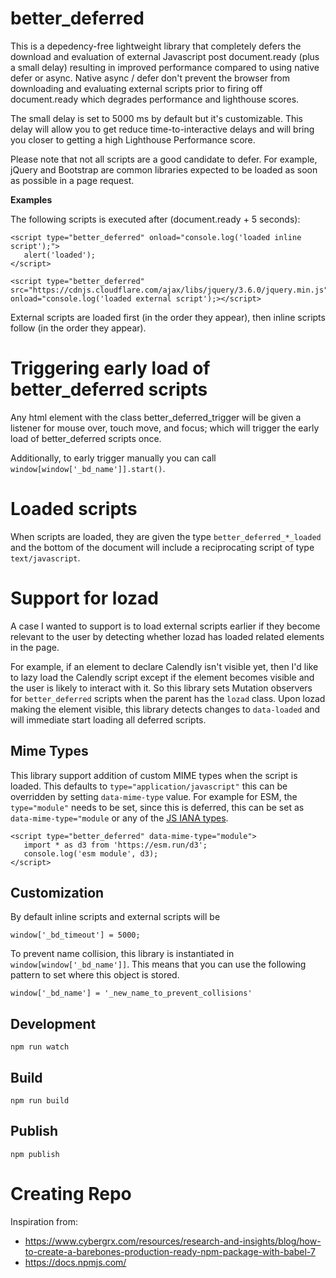 # better_deferred
This is a depedency-free lightweight library that completely defers the download and evaluation of external Javascript post document.ready (plus a small delay) resulting in improved performance compared to using native defer or async. Native async / defer don't prevent the browser from downloading and evaluating external scripts prior to firing off document.ready which degrades performance and lighthouse scores.

The small delay is set to 5000 ms by default but it's customizable. This delay will allow you to get reduce time-to-interactive delays and will bring you closer to getting a high Lighthouse Performance score.

Please note that not all scripts are a good candidate to defer. For example, jQuery and Bootstrap are common libraries expected to be loaded as soon as possible in a page request.

**Examples**

The following scripts is executed after (document.ready + 5 seconds):
```
<script type="better_deferred" onload="console.log('loaded inline script');">
   alert('loaded');
</script>
```

```
<script type="better_deferred" src="https://cdnjs.cloudflare.com/ajax/libs/jquery/3.6.0/jquery.min.js" onload="console.log('loaded external script');></script>
```

External scripts are loaded first (in the order they appear), then inline scripts follow (in the order they appear).

# Triggering early load of better_deferred scripts
Any html element with the class better_deferred_trigger will be given a listener for mouse over, touch move, and focus; which will trigger the early load of better_deferred scripts once.

Additionally, to early trigger manually you can call `window[window['_bd_name']].start()`.

# Loaded scripts
When scripts are loaded, they are given the type `better_deferred_*_loaded` and the bottom of the document will include a reciprocating script of type `text/javascript`.

# Support for lozad
A case I wanted to support is to load external scripts earlier if they become relevant to the user by detecting whether lozad has loaded related elements in the page.

For example, if an element to declare Calendly isn't visible yet, then I'd like to lazy load the Calendly script except if the element becomes visible and the user is likely to interact with it. So this library sets Mutation observers for `better_deferred` scripts when the parent has the `lozad` class. Upon lozad making the element visible, this library detects changes to `data-loaded` and will immediate start loading all deferred scripts.

## Mime Types

This library support addition of custom MIME types when the script is loaded. This defaults to `type="application/javascript"` this can be overridden by setting `data-mime-type` value. For example for ESM, the `type="module"` needs to be set, since this is deferred, this can be set as `data-mime-type="module` or any of the [JS IANA types](http://www.iana.org/assignments/media-types/media-types.xhtml).

```
<script type="better_deferred" data-mime-type="module">
   import * as d3 from 'https://esm.run/d3';
   console.log('esm module', d3);
</script>
```

## Customization
By default inline scripts and external scripts will be
```
window['_bd_timeout'] = 5000;
```

To prevent name collision, this library is instantiated in
`window[window['_bd_name']]`. This means that you can use the following pattern to set where this object is stored.

```
window['_bd_name'] = '_new_name_to_prevent_collisions'
```

## Development
```
npm run watch
```
## Build
```
npm run build
```

## Publish
```
npm publish
```

# Creating Repo
Inspiration from:
- https://www.cybergrx.com/resources/research-and-insights/blog/how-to-create-a-barebones-production-ready-npm-package-with-babel-7
- https://docs.npmjs.com/
